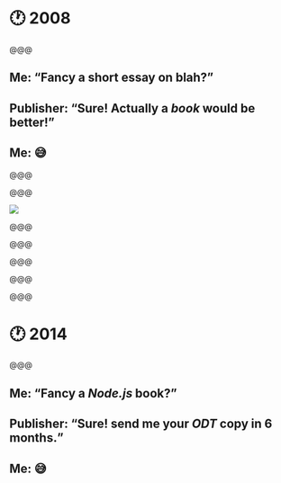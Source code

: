 <!-- .slide: data-state="contrasted" -->

# 🕐 2008

@@@

## Me: <q>Fancy a short essay on blah?</q>

## <!-- .element: class="fragment" --> Publisher: <q>Sure! Actually a _book_ would be better!</q>

## <!-- .element: class="fragment" --> Me: 😅

@@@

<!-- .slide: data-background="images/3867487466_835ff4dcf1_b.jpg" -->

@@@


![](images/book.png)

@@@

<!-- .slide: data-background="images/book-edits-ui.png" -->


@@@

<!-- .slide: data-background="images/book-edits-diffs.png" -->

@@@

<!-- .slide: data-background="images/editor-reviews.png" data-background-size="contain" -->

@@@

<!-- .slide: data-background="images/editor-fixes.png" data-background-size="contain" -->


@@@

<!-- .slide: data-state="contrasted" -->

# 🕐 2014

@@@

## Me: <q>Fancy a _Node.js_ book?</q>


## <!-- .element: class="fragment" --> Publisher: <q>Sure! send me your <abbr>_ODT_</abbr> copy in 6 months.</q>

## <!-- .element: class="fragment" --> Me: 😅
